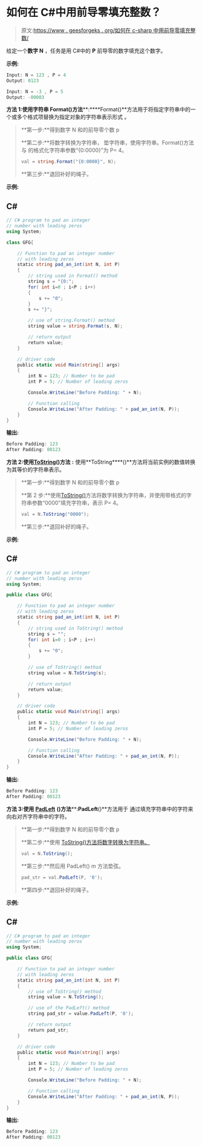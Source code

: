 # 如何在 C#中用前导零填充整数？

> 原文:[https://www . geesforgeks . org/如何在 c-sharp 中用前导零填充整数/](https://www.geeksforgeeks.org/how-to-pad-an-integer-number-with-leading-zeroes-in-c-sharp/)

给定一个**数字 N** ，任务是用 C#中的 **P** 前导零的数字填充这个数字。

**示例:**

```cs
Input: N = 123 , P = 4
Output: 0123

Input: N = -3 , P = 5
Output: -00003

```

**方法 1:使用字符串 Format()方法****:****Format()**方法用于将指定字符串中的一个或多个格式项替换为指定对象的字符串表示形式 。

> **第一步:**得到数字 N 和的前导零个数 p
> 
> **第二步:**将数字转换为字符串， 垫字符串，使用字符串。Format()方法与 的格式化字符串参数“{0:0000}”为 P= 4。
> 
> ```cs
> val = string.Format("{0:0000}", N);
> 
> ```
> 
> **第三步:**退回补好的绳子。

**示例:**

## C#

```cs
// C# program to pad an integer
// number with leading zeros
using System;

class GFG{

    // Function to pad an integer number 
    // with leading zeros
    static string pad_an_int(int N, int P)
    {
        // string used in Format() method
        string s = "{0:";
        for( int i=0 ; i<P ; i++)
        {
            s += "0";
        }
        s += "}";

        // use of string.Format() method
        string value = string.Format(s, N);

        // return output
        return value;
    }

    // driver code
    public static void Main(string[] args)
    {
        int N = 123; // Number to be pad
        int P = 5; // Number of leading zeros

        Console.WriteLine("Before Padding: " + N);

        // Function calling
        Console.WriteLine("After Padding: " + pad_an_int(N, P));
    }
}
```

**输出:**

```cs
Before Padding: 123
After Padding: 00123

```

**方法 2:使用**[**ToString**](https://www.geeksforgeeks.org/c-sharp-int64-tostring-method-set-1/)**()方法** **:** 使用**ToString****()**方法将当前实例的数值转换为其等价的字符串表示。

> **第一步:**得到数字 N 和的前导零个数 p
> 
> **第 2 步:**使用[ToString()](https://www.geeksforgeeks.org/c-sharp-int64-tostring-method-set-1/)方法将数字转换为字符串，并使用带格式的字符串参数“0000”填充字符串，表示 P= 4。
> 
> ```cs
> val = N.ToString("0000");
> 
> ```
> 
> **第三步:**退回补好的绳子。

**示例:**

## C#

```cs
// C# program to pad an integer
// number with leading zeros
using System;

public class GFG{

    // Function to pad an integer number 
    // with leading zeros
    static string pad_an_int(int N, int P)
    {
        // string used in ToString() method
        string s = "";
        for( int i=0 ; i<P ; i++)
        {
            s += "0";
        }

        // use of ToString() method
        string value = N.ToString(s);

        // return output
        return value;
    }

    // driver code
    public static void Main(string[] args)
    {
        int N = 123; // Number to be pad
        int P = 5; // Number of leading zeros

        Console.WriteLine("Before Padding: " + N);

        // Function calling
        Console.WriteLine("After Padding: " + pad_an_int(N, P));
    }
}
```

**输出:**

```cs
Before Padding: 123
After Padding: 00123

```

**方法 3:使用** [**PadLeft**](https://www.geeksforgeeks.org/c-sharp-padleft-method/) **()方法****:****PadLeft****()**方法用于 通过填充字符串中的字符来向右对齐字符串中的字符。

> **第一步:**得到数字 N 和的前导零个数 p
> 
> **第二步:**使用 [ToString()方法将数字转换为字符串。](https://www.geeksforgeeks.org/c-sharp-int64-tostring-method-set-1/)
> 
> ```cs
> val = N.ToString();
> 
> ```
> 
> **第三步:**然后用 PadLeft() m 方法垫弦。
> 
> ```cs
> pad_str = val.PadLeft(P, '0');
> 
> ```
> 
> **第四步:**退回补好的绳子。

**示例:**

## C#

```cs
// C# program to pad an integer
// number with leading zeros
using System;

public class GFG{

    // Function to pad an integer number 
    // with leading zeros
    static string pad_an_int(int N, int P)
    {
        // use of ToString() method
        string value = N.ToString();

        // use of the PadLeft() method
        string pad_str = value.PadLeft(P, '0');

        // return output
        return pad_str;
    }

    // driver code
    public static void Main(string[] args)
    {
        int N = 123; // Number to be pad
        int P = 5; // Number of leading zeros

        Console.WriteLine("Before Padding: " + N);

        // Function calling
        Console.WriteLine("After Padding: " + pad_an_int(N, P));
    }
}
```

**输出:**

```cs
Before Padding: 123
After Padding: 00123

```